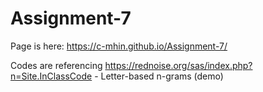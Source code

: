 # Assignment-7

Page is here: https://c-mhin.github.io/Assignment-7/

Codes are referencing https://rednoise.org/sas/index.php?n=Site.InClassCode - Letter-based n-grams (demo)
